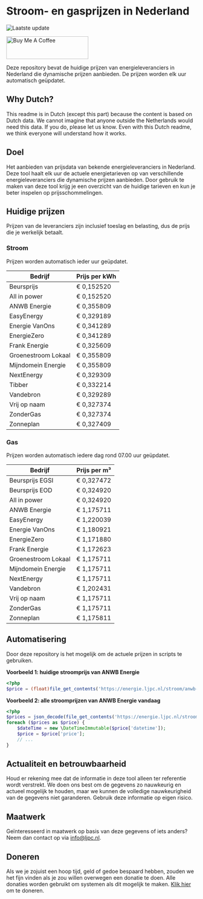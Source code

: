 # Stroom- en gasprijzen in Nederland

![Laatste update](https://img.shields.io/badge/laatste%20update-2025--08--26%2019%3A00%20CET-brightgreen)

<a href="https://www.buymeacoffee.com/Lars-" target="_blank"><img src="https://cdn.buymeacoffee.com/buttons/v2/default-orange.png" alt="Buy Me A Coffee" height="60" style="height: 60px !important;width: 217px !important;" ></a>

Deze repository bevat de huidige prijzen van energieleveranciers in Nederland die dynamische prijzen aanbieden. De prijzen worden elk uur automatisch geüpdatet.

## Why Dutch?

This readme is in Dutch (except this part) because the content is based on Dutch data. We cannot imagine that anyone outside the Netherlands would need this data. If you do, please let us know. Even with this Dutch readme, we think
everyone will understand how it works.

## Doel

Het aanbieden van prijsdata van bekende energieleveranciers in Nederland. Deze tool haalt elk uur de actuele energietarieven op van verschillende energieleveranciers die dynamische prijzen aanbieden. Door gebruik te maken van deze tool
krijg je een overzicht van de huidige tarieven en kun je beter inspelen op prijsschommelingen.

## Huidige prijzen

Prijzen van de leveranciers zijn inclusief toeslag en belasting, dus de prijs die je werkelijk betaalt.

### Stroom

Prijzen worden automatisch ieder uur geüpdatet.

 Bedrijf | Prijs per kWh 
---------|---------------
Beursprijs | € 0,152520
All in power | € 0,152520
ANWB Energie | € 0,355809
EasyEnergy | € 0,329189
Energie VanOns | € 0,341289
EnergieZero | € 0,341289
Frank Energie | € 0,325609
Groenestroom Lokaal | € 0,355809
Mijndomein Energie | € 0,355809
NextEnergy | € 0,329309
Tibber | € 0,332214
Vandebron | € 0,329289
Vrij op naam | € 0,327374
ZonderGas | € 0,327374
Zonneplan | € 0,327409


### Gas

Prijzen worden automatisch iedere dag rond 07.00 uur geüpdatet.

 Bedrijf | Prijs per m³ 
---------|--------------
Beursprijs EGSI | € 0,327472
Beursprijs EOD | € 0,324920
All in power | € 0,324920
ANWB Energie | € 1,175711
EasyEnergy | € 1,220039
Energie VanOns | € 1,180921
EnergieZero | € 1,171880
Frank Energie | € 1,172623
Groenestroom Lokaal | € 1,175711
Mijndomein Energie | € 1,175711
NextEnergy | € 1,175711
Vandebron | € 1,202431
Vrij op naam | € 1,175711
ZonderGas | € 1,175711
Zonneplan | € 1,175811


## Automatisering

Door deze repository is het mogelijk om de actuele prijzen in scripts te gebruiken.

**Voorbeeld 1: huidige stroomprijs van ANWB Energie**

```php
<?php
$price = (float)file_get_contents('https://energie.ljpc.nl/stroom/anwb-energie-nu.txt');

```

**Voorbeeld 2: alle stroomprijzen van ANWB Energie vandaag**

```php
<?php
$prices = json_decode(file_get_contents('https://energie.ljpc.nl/stroom/all-in-power-vandaag.json'),true);
foreach ($prices as $price) {
    $dateTime = new \DateTimeImmutable($price['datetime']);
    $price = $price['price'];
    // ...
}
```

## Actualiteit en betrouwbaarheid

Houd er rekening mee dat de informatie in deze tool alleen ter referentie wordt verstrekt. We doen ons best om de gegevens zo nauwkeurig en actueel mogelijk te houden, maar we kunnen de volledige nauwkeurigheid van de gegevens niet
garanderen. Gebruik deze informatie op eigen risico.

## Maatwerk

Geïnteresseerd in maatwerk op basis van deze gegevens of iets anders? Neem dan contact op
via [info@ljpc.nl](mailto:info@ljpc.nl?subject=Energie%20prijzen).

## Doneren

Als we je zojuist een hoop tijd, geld of gedoe bespaard hebben, zouden we het fijn vinden als je zou willen overwegen een
donatie te doen. Alle donaties worden gebruikt om systemen als dit mogelijk te
maken. [Klik hier](https://www.buymeacoffee.com/Lars-) om te doneren.
